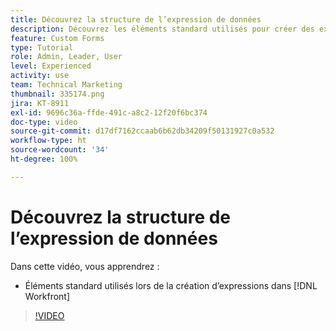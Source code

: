 ```yaml
---
title: Découvrez la structure de l’expression de données
description: Découvrez les éléments standard utilisés pour créer des expressions dans Adobe [!DNL Workfront].
feature: Custom Forms
type: Tutorial
role: Admin, Leader, User
level: Experienced
activity: use
team: Technical Marketing
thumbnail: 335174.png
jira: KT-8911
exl-id: 9696c36a-ffde-491c-a8c2-12f20f6bc374
doc-type: video
source-git-commit: d17df7162ccaab6b62db34209f50131927c0a532
workflow-type: ht
source-wordcount: '34'
ht-degree: 100%

---
```


# Découvrez la structure de l’expression de données

Dans cette vidéo, vous apprendrez :

* Éléments standard utilisés lors de la création d’expressions dans [!DNL Workfront]

>[!VIDEO](https://video.tv.adobe.com/v/335174/?quality=12&learn=on&enablevpops)
